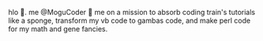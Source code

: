 hlo  👋. me @MoguCoder
🌱 me on a mission to absorb coding train's tutorials like a sponge, transform my vb code to gambas code, and make perl code for my math and gene fancies.

<!--
**MoguCoder/MoguCoder** is a ✨ _special_ ✨ repository because its `README.md` (this file) appears on your GitHub profile.-->

